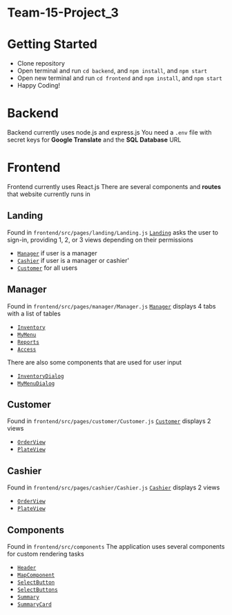 # Team-15-Project_3


# Getting Started
- Clone repository
- Open terminal and run `cd backend`, and `npm install`, and `npm start`
- Open new terminal and run `cd frontend` and `npm install`, and `npm start`
- Happy Coding!

# Backend
Backend currently uses node.js and express.js
You need a `.env` file with secret keys for **Google Translate** and the **SQL Database** URL

# Frontend
Frontend currently uses React.js 
There are several components and **routes** that website currently runs in 

## Landing
Found in `frontend/src/pages/landing/Landing.js`
[`Landing`](./OtherPages/Landing.md) asks the user to sign-in, providing 1, 2, or 3 views depending on their permissions
  - [`Manager`](./OtherPages/Manager.md) if user is a manager
  - [`Cashier`](./OtherPages/Cashier.md) if user is a manager or cashier'
  - [`Customer`](./OtherPages/Customer.md) for all users

## Manager
Found in `frontend/src/pages/manager/Manager.js`
[`Manager`](./OtherPages/Manager.md) displays 4 tabs with a list of tables
  - [`Inventory`](./OtherPages/Inventory.md)
  - [`MyMenu`](./OtherPages/MyMenu.md)
  - [`Reports`](./OtherPages/Reports.md)
  - [`Access`](./OtherPages/Access.md)

There are also some components that are used for user input
  - [`InventoryDialog`](./OtherPages/InventoryDialog.md)
  - [`MyMenuDialog`](./OtherPages/MyMenuDialog.md)
  
## Customer
Found in `frontend/src/pages/customer/Customer.js`
[`Customer`](./OtherPages/Customer.md) displays 2 views
  - [`OrderView`](./OtherPages/OrderView.md)
  - [`PlateView`](./OtherPages/PlateView.md)

## Cashier 
Found in `frontend/src/pages/cashier/Cashier.js`
[`Cashier`](./OtherPages/Cashier.md) displays 2 views
  - [`OrderView`](./OtherPages/OrderView.md)
  - [`PlateView`](./OtherPages/PlateView.md)

## Components
Found in `frontend/src/components`
The application uses several components for custom rendering tasks
  - [`Header`](./OtherPages/Header.md)
  - [`MapComponent`](./OtherPages/MapComponent.md)
  - [`SelectButton`](./OtherPages/SelectButton.md)
  - [`SelectButtons`](./OtherPages/SelectButtons.md)
  - [`Summary`](./OtherPages/Summary.md)
  - [`SummaryCard`](./OtherPages/SummaryCard.md)
  

